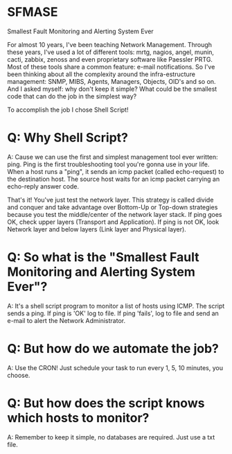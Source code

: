 # SFMASE
Smallest Fault Monitoring and Alerting System Ever

For almost 10 years, I've been teaching Network Management. Through these years, I've used a lot of different tools: mrtg, nagios, angel, munin, cacti, zabbix, zenoss and even proprietary software like Paessler PRTG. Most of these tools share a common feature: e-mail notifications. So I've been thinking about all the complexity around the infra-estructure management: SNMP, MIBS, Agents, Managers, Objects, OID's and so on. And I asked myself: why don't keep it simple? What could be the smallest code that can do the job in the simplest way?

To accomplish the job I chose Shell Script!

# Q: Why Shell Script? 
A: Cause we can use the first and simplest management tool ever written: ping. Ping is the first troubleshooting tool you're gonna use in your life. When a host runs a "ping", it sends an icmp packet (called echo-request) to the destination host. The source host waits for an icmp packet carrying an echo-reply answer code.

That's it! You've just test the network layer. This strategy is called divide and conquer and take advantage over Bottom-Up or Top-down strategies because you test the middle/center of the network layer stack. If ping goes OK, check upper layers (Transport and Application). If ping is not OK, look Network layer and below layers (Link layer and Physical layer). 

# Q: So what is the "Smallest Fault Monitoring and Alerting System Ever"? 
A: It's a shell script program to monitor a list of hosts using ICMP. The script sends a ping. If ping is 'OK' log to file. If ping 'fails', log to file and send an e-mail to alert the Network Administrator.

# Q: But how do we automate the job? 
A: Use the CRON! Just schedule your task to run every 1, 5, 10 minutes, you choose.

# Q: But how does the script knows which hosts to monitor? 
A: Remember to keep it simple, no databases are required. Just use a txt file.

